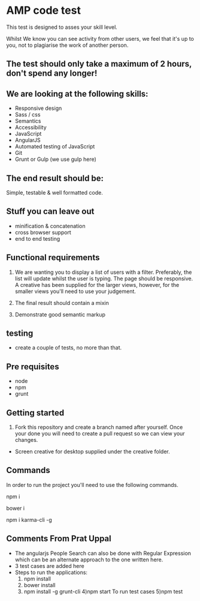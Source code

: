 # AMP code test

This test is designed to asses your skill level.

Whilst We know you can see activity from other users, we feel that it's up to you, not to plagiarise the work of another person.


## The test should only take a maximum of 2 hours, don't spend any longer!

## We are looking at the following skills:

- Responsive design
- Sass / css
- Semantics
- Accessibility
- JavaScript
- AngularJS
- Automated testing of JavaScript
- Git
- Grunt or Gulp (we use gulp here)

## The end result should be:

Simple, testable & well formatted code.

## Stuff you can leave out

- minification & concatenation
- cross browser support
- end to end testing

## Functional requirements

1. We are wanting you to display a list of users with a filter. Preferably, the list will update whilst the user is typing.
The page should be responsive. A creative has been supplied for the larger views, however, for the smaller views you'll need to use your judgement.

2. The final result should contain a mixin
3. Demonstrate good semantic markup

## testing

- create a couple of tests, no more than that.

## Pre requisites

- node
- npm
- grunt

## Getting started

1. Fork this repository and create a branch named after yourself. Once your done you will need to create a pull request so we can view your changes.

- Screen creative for desktop supplied under the creative folder.

## Commands

In order to run the project you'll need to use the following commands.

npm i

bower i

npm i karma-cli -g

## Comments From Prat Uppal
- The angularjs People Search can also be done with Regular Expression which can be an alternate approach to the one written here.
- 3 test cases are added here
- Steps to run the applications:
  1) npm install
  2) bower install
  3) npm install -g grunt-cli
  4)npm start
  To run test cases
  5)npm test
